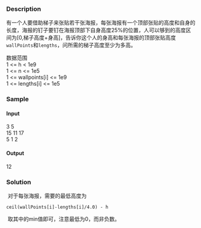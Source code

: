 ### Description

​	有一个人要借助梯子来张贴若干张海报，每张海报有一个顶部张贴的高度和自身的长度，海报的钉子要钉在海报顶部下自身高度25%的位置，人可以够到的高度区间为[0,梯子高度+身高]，告诉你这个人的身高和每张海报的顶部张贴高度`wallPoints`和`lengths`，问所需的梯子高度至少为多高。</br>

数据范围</br>
1 <= h < 1e9</br>
1 <= n <= 1e5</br>
1 <= wallpoints[i] <= 1e9</br>
1 <= lengths[i] <= 1e5</br>

### Sample
#### Input
 3 5</br>
 15 11 17</br>
 5 1 2</br>
#### Output
12

### Solution



​	对于每张海报，需要的最低高度为

    ceil(wallPoints[i]-lengths[i]/4.0) - h

​	取其中的min值即可，注意最低为0，而非负数。

